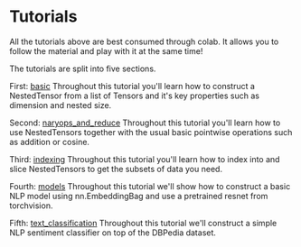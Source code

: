 # Tutorials

All the tutorials above are best consumed through colab. It allows you to follow the material and play with it at the same time!

The tutorials are split into five sections.

First: [basic](https://colab.research.google.com/github/pytorch/nestedtensor/blob/master/tutorials/basic.ipynb)
Throughout this tutorial you'll learn how to construct a NestedTensor from a list of Tensors and it's key properties such as dimension and nested size.

Second: [naryops_and_reduce](https://colab.research.google.com/github/pytorch/nestedtensor/blob/master/tutorials/naryops_and_reduce.ipynb)
Throughout this tutorial you'll learn how to use NestedTensors together with the usual basic pointwise operations such as addition or cosine.

Third: [indexing](https://colab.research.google.com/github/pytorch/nestedtensor/blob/master/tutorials/indexing.ipynb)
Throughout this tutorial you'll learn how to index into and slice NestedTensors to get the subsets of data you need.

Fourth: [models](https://colab.research.google.com/github/pytorch/nestedtensor/blob/master/tutorials/models.ipynb)
Throughout this tutorial we'll show how to construct a basic NLP model using nn.EmbeddingBag and use a pretrained resnet from torchvision.

Fifth: [text_classification](https://colab.research.google.com/github/pytorch/nestedtensor/blob/master/tutorials/text_classification.ipynb)
Throughout this tutorial we'll construct a simple NLP sentiment classifier on top of the DBPedia dataset.
